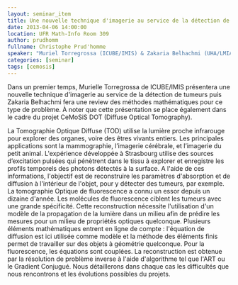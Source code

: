 ```yaml
---
layout: seminar_item
title: Une nouvelle technique d'imagerie au service de la détection de tumeurs
date: 2013-04-06 14:00:00
location: UFR Math-Info Room 309
author: prudhomm
fullname: Christophe Prud'homme
speaker: "Muriel Torregrossa (ICUBE/IMIS) & Zakaria Belhachmi (UHA/LMIA)"
categories: [seminar]
tags: [cemosis]
---
```


Dans un premier temps, Murielle Torregrossa de ICUBE/IMIS présentera  une nouvelle technique d'imagerie au service de la détection de tumeurs puis Zakaria Belhachmi fera une review des méthodes mathématiques pour ce type de problème. À  noter que cette présentation se place également dans le cadre du projet CeMoSiS DOT (Diffuse Optical Tomography).



La Tomographie Optique Diffuse (TOD) utilise la lumière proche infrarouge pour explorer des organes, voire des êtres vivants entiers. Les principales applications sont la mammographie, l’imagerie cérébrale, et l’imagerie du petit animal. L'expérience développée à Strasbourg utilise des sources d’excitation pulsées qui pénètrent dans le tissu à explorer et enregistre les profils temporels des photons détectés à la surface. A l'aide de ces informations, l'objectif est de reconstruire les paramètres d'absorption et de diffusion à l'intérieur de l'objet, pour y détecter des tumeurs, par exemple. La tomographie Optique de fluorescence a connu un essor depuis un dizaine d'année. Les molécules de fluorescence ciblent les tumeurs avec une grande spécificité. Cette reconstruction nécessite l'utilisation d'un modèle de la propagation de la lumière dans un milieu afin de prédire les mesures pour un milieu de propriétés optiques quelconque. Plusieurs éléments mathématiques entrent en ligne de compte : l'équation de diffusion est ici utilisée comme modèle et la méthode des éléments finis permet de travailler sur des objets à géométrie quelconque. Pour la fluorescence, les équations sont couplées. La reconstruction est obtenue par la résolution de problème inverse à l'aide d'algorithme tel que l'ART ou le Gradient Conjugué. Nous détaillerons dans chaque cas les difficultés que nous rencontrons et les évolutions possibles du projets.

